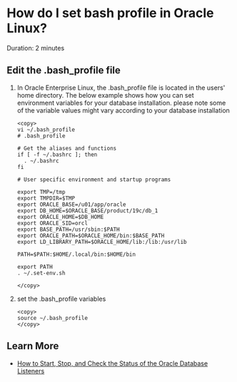 # How do I set bash profile in Oracle Linux?
Duration: 2 minutes

## Edit the .bash_profile file

1. In Oracle Enterprise Linux, the .bash_profile file is located in the users' home directory. The below example shows how you can set environment variables for your database installation. please note some of the variable values might vary according to your database installation

      ```
      <copy> 
      vi ~/.bash_profile
      # .bash_profile

      # Get the aliases and functions
      if [ -f ~/.bashrc ]; then
        . ~/.bashrc
      fi

      # User specific environment and startup programs

      export TMP=/tmp
      export TMPDIR=$TMP
      export ORACLE_BASE=/u01/app/oracle
      export DB_HOME=$ORACLE_BASE/product/19c/db_1
      export ORACLE_HOME=$DB_HOME
      export ORACLE_SID=orcl
      export BASE_PATH=/usr/sbin:$PATH
      export ORACLE_PATH=$ORACLE_HOME/bin:$BASE_PATH
      export LD_LIBRARY_PATH=$ORACLE_HOME/lib:/lib:/usr/lib
    
      PATH=$PATH:$HOME/.local/bin:$HOME/bin

      export PATH
      . ~/.set-env.sh

      </copy>
      ```

2. set the .bash_profile variables
      ```
      <copy>
      source ~/.bash_profile
      </copy>
      ```

## Learn More

* [How to Start, Stop, and Check the Status of the Oracle Database Listeners](https://docs.oracle.com/cd/E97665_01/html/rpm_81_installation_12c/GUID-21D99D16-AAB3-4AF0-A942-26C78D73AB89.htm)
